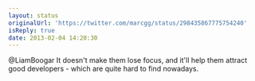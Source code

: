 ```yaml
---
layout: status
originalUrl: 'https://twitter.com/marcgg/status/298435867775754240'
isReply: true
date: 2013-02-04 14:20:30
---
```


@LiamBoogar It doesn't make them lose focus, and it'll help them attract good developers - which are quite hard to find nowadays.

